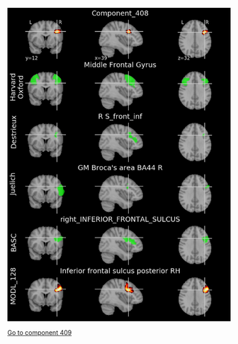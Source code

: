 


![408](preliminary/408.jpg "Component 408")

[Go to component 409](https://parietal-inria.github.io/MODL_atlas/1024/409 "Component 409")